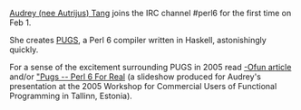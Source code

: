 [Audrey (nee Autrijus) Tang](https://en.wikipedia.org/wiki/Audrey_Tang) joins the IRC channel #perl6 for the first time on Feb 1.

She creates [PUGS](https://en.wikipedia.org/wiki/Pugs_%28programming%29), a Perl 6 compiler written in Haskell, astonishingly quickly.

For a sense of the excitement surrounding PUGS in 2005 read [-Ofun article](https://github.com/perl6/museum-items/blob/master/2005/-Ofun.md) and/or ["Pugs -- Perl 6 For Real](http://cufp.org/archive/2005/slides/AtrijusTang.pdf) (a slideshow produced for Audrey's presentation at the 2005 Workshop for Commercial Users of Functional Programming in Tallinn, Estonia).

